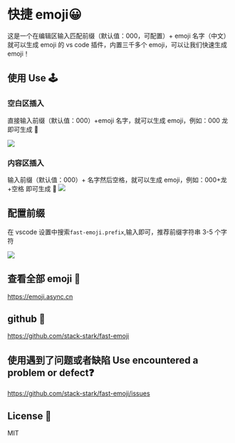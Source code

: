 # 快捷 emoji😀

这是一个在编辑区输入匹配前缀（默认值：000，可配置）+ emoji 名字（中文）就可以生成 emoji 的 vs code 插件，内置三千多个 emoji，可以让我们快速生成 emoji！

## 使用 Use 🕹️

### 空白区插入

直接输入前缀（默认值：000）+emoji 名字，就可以生成 emoji，例如：000 龙 即可生成 🐉

![](https://img.kuaiyouyi.com/disk/2024/4/26/b9f472fc86b69c5760165eeaede469b4.gif)

### 内容区插入

输入前缀（默认值：000）+ 名字然后空格，就可以生成 emoji，例如：000+龙+空格 即可生成 🐉
![](https://img.kuaiyouyi.com/disk/2024/4/26/9cd47aa4a3391d09621ac419be47ff45.gif)

## 配置前缀

在 vscode 设置中搜索`fast-emoji.prefix`,输入即可，推荐前缀字符串 3-5 个字符

![](https://img.kuaiyouyi.com/disk/2024/4/26/5bce68216555b15d1fd509d023e94f40.png)

## 查看全部 emoji 🔎

https://emoji.async.cn

## github 🔗

https://github.com/stack-stark/fast-emoji

## 使用遇到了问题或者缺陷 Use encountered a problem or defect❓

https://github.com/stack-stark/fast-emoji/issues

## License 📖

MIT
